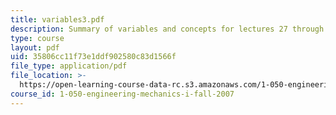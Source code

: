```yaml
---
title: variables3.pdf
description: Summary of variables and concepts for lectures 27 through 37.
type: course
layout: pdf
uid: 35806cc11f73e1ddf902580c83d1566f
file_type: application/pdf
file_location: >-
  https://open-learning-course-data-rc.s3.amazonaws.com/1-050-engineering-mechanics-i-fall-2007/35806cc11f73e1ddf902580c83d1566f_variables3.pdf
course_id: 1-050-engineering-mechanics-i-fall-2007
---
```

